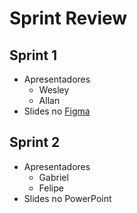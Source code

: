 # Sprint Review

## Sprint 1

- Apresentadores
  - Wesley
  - Allan
- Slides no [Figma](https://www.figma.com/file/wNR6SxGbwjbvMEqYSxujr0/Scrum-Academy?type=design&node-id=2697-4176&mode=design&t=KvTD3jREe8gnz2Bi-0)

## Sprint 2

- Apresentadores
  - Gabriel
  - Felipe
- Slides no PowerPoint
